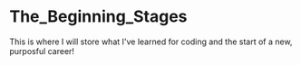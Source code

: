 # The_Beginning_Stages
This is where I will store what I've learned for coding and the start of a new, purposful career!
